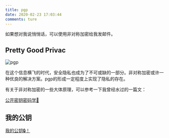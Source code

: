 ```yaml
---
title: pgp
date: 2020-02-23 17:03:44
comments: ture
---
```


如果想对我说悄悄话，可以使用非对称加密给我发邮件。

## Pretty Good Privac

![pgp](/defect/images/pgp/pgp.png)

在这个信息横飞的时代，安全隐私也成为了不可或缺的一部分。非对称加密或许一种优良的解决方案。pgp的形成一定程度上实现了隐私的存在。

有关于非对称加密的一些大体原理，可以参考一下我曾经水过的一篇文：

[公开密钥密码学🔑 ](/defect/public-key-cryptgraphy.html)

## 我的公钥

[我的公钥🔒！](https://1drv.ms/u/s!ArC4gW7Dc7wWhd5PD8R_o6Mmhp2LxA?e=Ivpa8X)